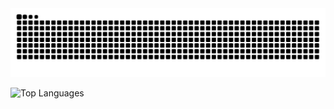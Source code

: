 <picture>
  <source media="(prefers-color-scheme: dark)" srcset="https://raw.githubusercontent.com/SeanRYates/SeanRYates/output/github-contribution-grid-snake-dark.svg">
  <source media="(prefers-color-scheme: light)" srcset="https://raw.githubusercontent.com/SeanRYates/SeanRYates/output/github-contribution-grid-snake.svg">
  <img alt="github contribution grid snake animation" src="https://raw.githubusercontent.com/SeanRYates/SeanRYates/output/github-contribution-grid-snake.svg">
</picture>

![Top Languages](https://github-readme-stats.vercel.app/api/top-langs/?username=SeanRYates&layout=compact&theme=tokyonight)
